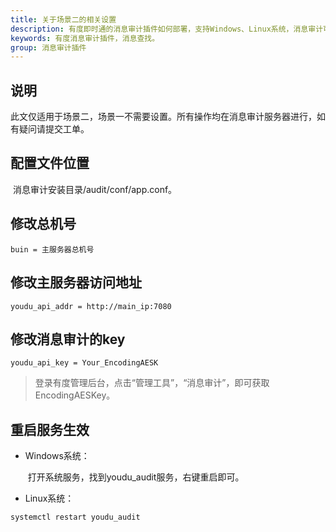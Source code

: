```yaml
---
title: 关于场景二的相关设置
description: 有度即时通的消息审计插件如何部署，支持Windows、Linux系统，消息审计可以用户审计客户端的聊天信息，包括文字、图片、文件。
keywords: 有度消息审计插件，消息查找。
group: 消息审计插件
---
```


## 说明

​		此文仅适用于场景二，场景一不需要设置。所有操作均在消息审计服务器进行，如有疑问请提交工单。

## 配置文件位置

​		消息审计安装目录/audit/conf/app.conf。

## 修改总机号
```
buin = 主服务器总机号
```

## 修改主服务器访问地址

```
youdu_api_addr = http://main_ip:7080
```

## 修改消息审计的key

```
youdu_api_key = Your_EncodingAESK
```

> 登录有度管理后台，点击“管理工具”，“消息审计”，即可获取EncodingAESKey。

## 重启服务生效

- Windows系统：

  ​	打开系统服务，找到youdu_audit服务，右键重启即可。

- Linux系统：

```
systemctl restart youdu_audit
```
